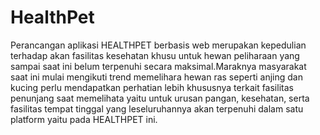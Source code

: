 # HealthPet
Perancangan aplikasi HEALTHPET berbasis web merupakan kepedulian terhadap akan fasilitas kesehatan khusu untuk hewan peliharaan yang sampai saat ini belum terpenuhi secara maksimal.Maraknya masyarakat saat ini mulai mengikuti trend memelihara hewan ras seperti anjing dan kucing perlu mendapatkan perhatian lebih khususnya terkait fasilitas penunjang saat memelihata yaitu untuk urusan pangan, kesehatan, serta fasilitas tempat tinggal yang leseluruhannya akan terpenuhi dalam satu platform yaitu pada HEALTHPET ini.
